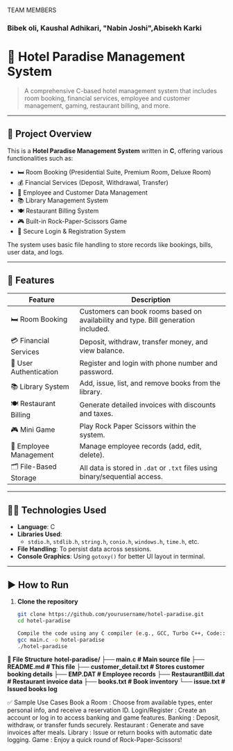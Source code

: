 
  TEAM MEMBERS
<h3> Bibek oli, Kaushal Adhikari, "Nabin Joshi",Abisekh Karki <h3>

# 🏨 Hotel Paradise Management System

> A comprehensive C-based hotel management system that includes room booking, financial services, employee and customer management, gaming, restaurant billing, and more.

---

## 📌 Project Overview

This is a **Hotel Paradise Management System** written in **C**, offering various functionalities such as:

- 🛏️ Room Booking (Presidential Suite, Premium Room, Deluxe Room)
- 💰 Financial Services (Deposit, Withdrawal, Transfer)
- 👥 Employee and Customer Data Management
- 📚 Library Management System
- 🍽️ Restaurant Billing System
- 🎮 Built-in Rock-Paper-Scissors Game
- 🔐 Secure Login & Registration System

The system uses basic file handling to store records like bookings, bills, user data, and logs.

---

## 🧩 Features

| Feature | Description |
|--------|-------------|
| 🛏️ Room Booking | Customers can book rooms based on availability and type. Bill generation included. |
| 💳 Financial Services | Deposit, withdraw, transfer money, and view balance. |
| 👤 User Authentication | Register and login with phone number and password. |
| 📚 Library System | Add, issue, list, and remove books from the library. |
| 🍽️ Restaurant Billing | Generate detailed invoices with discounts and taxes. |
| 🎮 Mini Game | Play Rock Paper Scissors within the system. |
| 👥 Employee Management | Manage employee records (add, edit, delete). |
| 🗂️ File-Based Storage | All data is stored in `.dat` or `.txt` files using binary/sequential access. |

---

## 🧑‍💻 Technologies Used

- **Language**: C
- **Libraries Used**:  
  - `stdio.h`, `stdlib.h`, `string.h`, `conio.h`, `windows.h`, `time.h`, etc.
- **File Handling**: To persist data across sessions.
- **Console Graphics**: Using `gotoxy()` for better UI layout in terminal.

---

## ▶️ How to Run

1. **Clone the repository**
   ```bash
   git clone https://github.com/yourusername/hotel-paradise.git 
   cd hotel-paradise

   Compile the code using any C compiler (e.g., GCC, Turbo C++, Code::Blocks):
   gcc main.c -o hotel-paradise
   ./hotel-paradise

  **📁 File Structure**
  **hotel-paradise/
├── main.c              # Main source file
├── README.md           # This file
├── customer_detail.txt # Stores customer booking details
├── EMP.DAT             # Employee records
├── RestaurantBill.dat  # Restaurant invoice data
├── books.txt           # Book inventory
└── issue.txt           # Issued books log**

✅ Sample Use Cases
Book a Room : Choose from available types, enter personal info, and receive a reservation ID.
Login/Register : Create an account or log in to access banking and game features.
Banking : Deposit, withdraw, or transfer funds securely.
Restaurant : Generate and save invoices after meals.
Library : Issue or return books with automatic date logging.
Game : Enjoy a quick round of Rock-Paper-Scissors!


